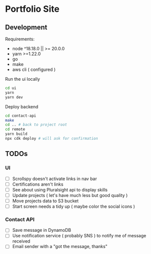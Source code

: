 # Portfolio Site

## Development

Requirements:
- node ^18.18.0 || >= 20.0.0
- yarn >=1.22.0
- go
- make
- aws cli ( configured )

Run the ui locally
```bash
cd ui
yarn
yarn dev
```

Deploy backend
```bash
cd contact-api
make
cd .. # back to project root
cd remote
yarn build
npx cdk deploy # will ask for confirmation
```

## TODOs

### UI

- [ ] Scrollspy doesn't activate links in nav bar
- [ ] Certifications aren't links
- [ ] See about using Pluralsight api to display skills
- [ ] Update projects ( let's have much less but good quality )
- [ ] Move projects data to S3 bucket
- [ ] Start screen needs a tidy up ( maybe color the social icons )

### Contact API

- [ ] Save message in DynamoDB
- [ ] Use notification service ( probably SNS ) to notify me of message received
- [ ] Email sender with a "got the message, thanks"

